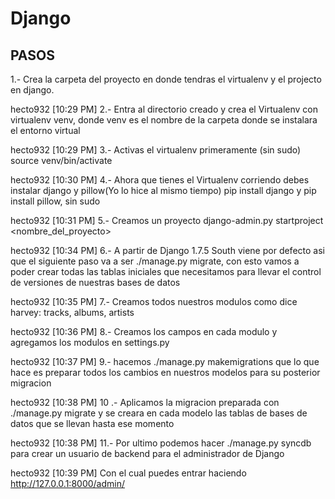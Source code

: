 # Django

## PASOS
1.- Crea la carpeta del proyecto en donde tendras el virtualenv y el projecto en django.

hecto932 [10:29 PM]
2.- Entra al directorio creado y crea el Virtualenv con virtualenv venv, donde venv es el nombre de la carpeta donde se instalara el entorno virtual

hecto932 [10:29 PM]
3.- Activas el virtualenv primeramente (sin sudo) source venv/bin/activate

hecto932 [10:30 PM]
4.- Ahora que tienes el Virtualenv corriendo debes instalar django y pillow(Yo lo hice al mismo tiempo)
pip install django y pip install pillow, sin sudo

hecto932 [10:31 PM]
5.- Creamos un proyecto django-admin.py startproject <nombre_del_proyecto>

hecto932 [10:34 PM]
6.- A partir de Django 1.7.5 South viene por defecto asi que el siguiente paso va a ser ./manage.py migrate, con esto vamos a poder crear todas las tablas iniciales que necesitamos para llevar el control de versiones de nuestras bases de datos

hecto932 [10:35 PM]
7.- Creamos todos nuestros modulos como dice harvey: tracks, albums, artists

hecto932 [10:36 PM]
8.- Creamos los campos en cada modulo y  agregamos los modulos en settings.py

hecto932 [10:37 PM]
9.- hacemos ./manage.py makemigrations que lo que hace es preparar todos los cambios en nuestros modelos para su posterior migracion

hecto932 [10:38 PM]
10 .- Aplicamos la migracion preparada con ./manage.py migrate y se creara en cada modelo las tablas de bases de datos que se llevan hasta ese momento

hecto932 [10:38 PM]
11.- Por ultimo podemos hacer ./manage.py syncdb para crear un usuario de backend para el administrador de Django

hecto932 [10:39 PM]
Con el cual puedes entrar haciendo http://127.0.0.1:8000/admin/